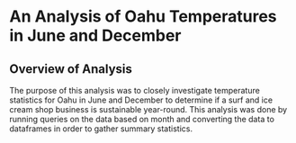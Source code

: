 # An Analysis of Oahu Temperatures in June and December

## Overview of Analysis
The purpose of this analysis was to closely investigate temperature statistics for Oahu in June and December to determine if a surf and ice cream shop business is sustainable year-round. This analysis was done by running queries on the data based on month and converting the data to dataframes in order to gather summary statistics.  

